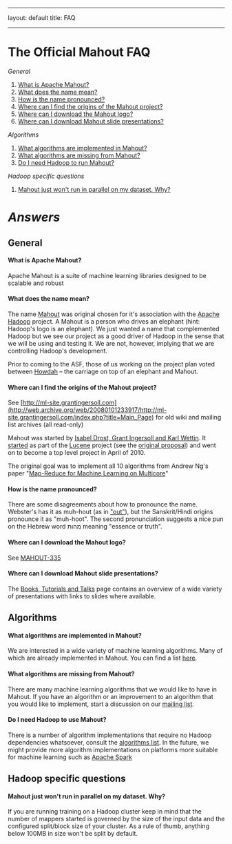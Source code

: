<!--
 Licensed to the Apache Software Foundation (ASF) under one or more
 contributor license agreements.  See the NOTICE file distributed with
 this work for additional information regarding copyright ownership.
 The ASF licenses this file to You under the Apache License, Version 2.0
 (the "License"); you may not use this file except in compliance with
 the License.  You may obtain a copy of the License at

     http://www.apache.org/licenses/LICENSE-2.0

 Unless required by applicable law or agreed to in writing, software
 distributed under the License is distributed on an "AS IS" BASIS,
 WITHOUT WARRANTIES OR CONDITIONS OF ANY KIND, either express or implied.
 See the License for the specific language governing permissions and
 limitations under the License.
-->
---
layout: default
title: FAQ

    
---

# The Official Mahout FAQ

*General*

1. [What is Apache Mahout?](#whatis)
1. [What does the name mean?](#mean)
1. [How is the name pronounced?](#pronounce)
1. [Where can I find the origins of the Mahout project?](#historical)
1. [Where can I download the Mahout logo?](#downloadlogo)
1. [Where can I download Mahout slide presentations?](#presentations)

*Algorithms*

1. [What algorithms are implemented in Mahout?](#algos)
1. [What algorithms are missing from Mahout?](#todo)
1. [Do I need Hadoop to run Mahout?](#hadoop)

*Hadoop specific questions*

1. [Mahout just won't run in parallel on my dataset. Why?](#split)


# *Answers*


## General


<a name="whatis"></a>
#### What is Apache Mahout?

Apache Mahout is a suite of machine learning libraries designed to be
scalable and robust

<a name="mean"></a>
#### What does the name mean?

The name [Mahout](http://en.wikipedia.org/wiki/Mahout)
 was original chosen for it's association with the [Apache Hadoop](http://hadoop.apache.org)
 project.  A Mahout is a person who drives an elephant (hint: Hadoop's logo
is an elephant).  We just wanted a name that complemented Hadoop but we see
our project as a good driver of Hadoop in the sense that we will be using
and testing it.  We are not, however, implying that we are controlling
Hadoop's development.

Prior to coming to the ASF, those of us working on the project plan voted between [Howdah](http://en.wikipedia.org/wiki/Howdah) – the carriage on top of an elephant and Mahout.

<a name="historical"></a>
#### Where can I find the origins of the Mahout project?

See [http://ml-site.grantingersoll.com](http://web.archive.org/web/20080101233917/http://ml-site.grantingersoll.com/index.php?title=Main_Page)
 for old wiki and mailing list archives (all read-only)

Mahout was started by <a href="http://web.archive.org/web/20071228055210/http://ml-site.grantingersoll.com/index.php?title=Main_Page" class="external-link" rel="nofollow">Isabel Drost, Grant Ingersoll and Karl Wettin</a>. It <a href="http://web.archive.org/web/20080201093120/http://lucene.apache.org/#22+January+2008+-+Lucene+PMC+Approves+Mahout+Machine+Learning+Project" class="external-link" rel="nofollow">started</a> as part of the <a href="http://lucene.apache.org" class="external-link" rel="nofollow">Lucene</a> project (see the <a href="http://web.archive.org/web/20080102151102/http://ml-site.grantingersoll.com/index.php?title=Incubator_proposal" class="external-link" rel="nofollow">original proposal</a>) and went on to become a top level project in April of 2010.</p><p style="text-align: left;">The original goal was to implement all 10 algorithms from Andrew Ng's paper &quot;<a href="http://ai.stanford.edu/~ang/papers/nips06-mapreducemulticore.pdf" class="external-link" rel="nofollow">Map-Reduce for Machine Learning on Multicore</a>&quot;</p>

<a name="pronounce"></a>
#### How is the name pronounced?

There are some disagreements about how to pronounce the name. Webster's has it as muh-hout (as in ["out"](http://dictionary.reference.com/browse/mahout)), but the Sanskrit/Hindi origins pronounce it as "muh-hoot". The second pronunciation suggests a nice pun on the Hebrew word מהות meaning "essence or truth".

<a name="downloadlogo"></a>
#### Where can I download the Mahout logo?

See [MAHOUT-335](https://issues.apache.org/jira/browse/MAHOUT-335)


<a name="presentations"></a>
#### Where can I download Mahout slide presentations?

The [Books, Tutorials and Talks](https://mahout.apache.org/general/books-tutorials-and-talks.html)
 page contains an overview of a wide variety of presentations with links to slides where available.

## Algorithms

<a name="algos"></a>
#### What algorithms are implemented in Mahout?

We are interested in a wide variety of machine learning algorithms. Many of
which are already implemented in Mahout. You can find a list [here](https://mahout.apache.org/users/basics/algorithms.html).

<a name="todo"></a>
#### What algorithms are missing from Mahout?

There are many machine learning algorithms that we would like to have in
Mahout. If you have an algorithm or an improvement to an algorithm that you would
like to implement, start a discussion on our [mailing list](https://mahout.apache.org/general/mailing-lists,-irc-and-archives.html).

<a name="hadoop"></a>
#### Do I need Hadoop to use Mahout?

There is a number of algorithm implementations that require no Hadoop dependencies whatsoever, consult the [algorithms list](https://mahout.apache.org/users/basics/algorithms.html). In the future, we might provide more algorithm implementations on platforms more suitable for machine learning such as [Apache Spark](http://spark.apache.org)

## Hadoop specific questions
<a name="split"></a>
#### Mahout just won't run in parallel on my dataset. Why?

If you are running training on a Hadoop cluster keep in mind that the number of mappers started is governed by the size of the input data and the configured split/block size of your cluster. As a rule of thumb,
anything below 100MB in size won't be split by default. 